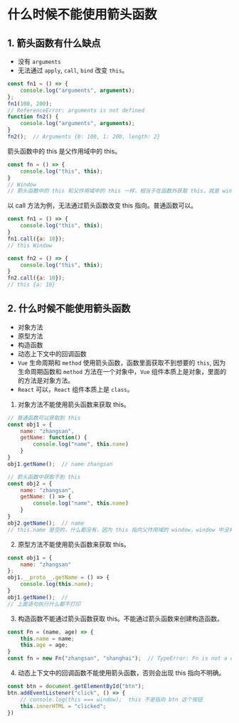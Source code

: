 # 什么时候不能使用箭头函数

## 1. 箭头函数有什么缺点

- 没有 `arguments`
- 无法通过 `apply`, `call`, `bind` 改变 `this`。

```javascript
const fn1 = () => {
    console.log("arguments", arguments);
};
fn1(100, 200);
// ReferenceError: arguments is not defined
function fn2() {
    console.log("arguments", arguments);
}
fn2();  // Arguments {0: 100, 1: 200, length: 2}
```

箭头函数中的 this 是父作用域中的 this。

```javascript
const fn = () => {
    console.log("this", this);
}
// Window
// 箭头函数中的 this 和父作用域中的 this 一样，相当于在函数外获取 this，就是 window 对象
```

以 call 方法为例，无法通过箭头函数改变 this 指向。普通函数可以。

```javascript
const fn1 = () => {
    console.log("this", this);
}
fn1.call({a: 10});
// this Window
```

```javascript
const fn2 = () => {
    console.log("this", this);
}
fn2.call({a: 10});
// this {a: 10}
```

## 2. 什么时候不能使用箭头函数

- 对象方法
- 原型方法
- 构造函数
- 动态上下文中的回调函数
- `Vue` 生命周期和 `method` 使用箭头函数，函数里面获取不到想要的 `this`, 因为生命周期函数和 `method` 方法在一个对象中，`Vue` 组件本质上是对象，里面的的方法是对象方法。
- `React` 可以，`React` 组件本质上是 `class`。

1. 对象方法不能使用箭头函数来获取 this。

```javascript
// 普通函数可以获取到 this
const obj1 = {
    name: "zhangsan",
    getName: function() {
        console.log("name", this.name)
    }
}
obj1.getName();  // name zhangsan

// 箭头函数中获取不到 this
const obj2 = {
    name: "zhangsan",
    getName: () => {
        console.log("name", this.name)
    }
}
obj2.getName();  // name
// this.name 是空的，什么都没有，因为 this 指向父作用域的 window，window 中没有定义 name 变量
```

2. 原型方法不能使用箭头函数来获取 this。

```javascript
const obj1 = {
    name: "zhangsan"
};
obj1.__proto__.getName = () => {
    console.log(this.name);
}
obj1.getName();  //
// 上面语句执行什么都不打印
```

3. 构造函数不能通过箭头函数获取 this。不能通过箭头函数来创建构造函数。

```javascript
const Fn = (name, age) => {
    this.name = name;
    this.age = age;
}
const fn = new Fn("zhangsan", "shanghai");  // TypeError: Fn is not a constructor
```

4. 动态上下文中的回调函数不能使用箭头函数，否则会出现 this 指向不明确。

```javascript
const btn = document.getElementById("btn");
btn.addEventListener("click", () => {
    // console.log(this === window);  this 不是指向 btn 这个按钮
    this.innerHTML = "clicked";
})
```
